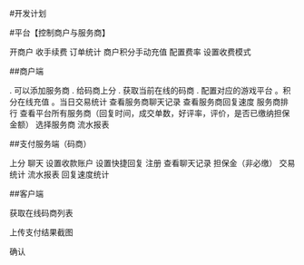 #开发计划

#平台【控制商户与服务商】

开商户
收手续费
订单统计
商户积分手动充值
配置费率
设置收费模式


##商户端

 . 可以添加服务商
 . 给码商上分
 . 获取当前在线的码商
 . 配置对应的游戏平台
 。积分在线充值
 。当日交易统计
 查看服务商聊天记录
 查看服务商回复速度
 服务商排行
 查看平台所有服务商（回复时间，成交单数，好评率，评价，是否已缴纳担保金额）
 选择服务商
 流水报表
 
##支付服务端（码商）

上分
聊天
设置收款账户
设置快捷回复
注册
查看聊天记录
担保金（非必缴）
交易统计
流水报表
回复速度统计


##客户端

获取在线码商列表

上传支付结果截图

确认